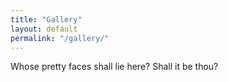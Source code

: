 ```yaml
---
title: "Gallery"
layout: default
permalink: "/gallery/"
---
```


Whose pretty faces shall lie here? Shall it be thou?
